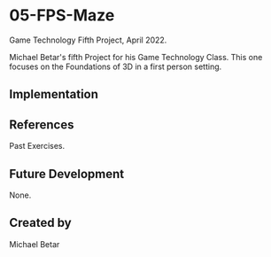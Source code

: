 # 05-FPS-Maze
Game Technology Fifth Project, April 2022.

Michael Betar's fifth Project for his Game Technology Class. This one focuses on the Foundations of 3D in a first person setting.

## Implementation

## References
Past Exercises.

## Future Development
None.

## Created by
Michael Betar
